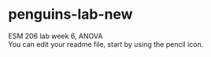 # penguins-lab-new
ESM 206 lab week 6, ANOVA  
You can edit your readme file, start by using the pencil icon.
